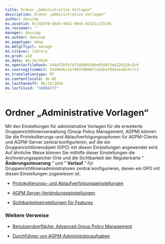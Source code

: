 ```yaml
---
title: Ordner „Administrative Vorlagen“
description: Ordner „Administrative Vorlagen“
author: dansimp
ms.assetid: 0cc5b570-b6d3-4841-9646-02521c13519c
ms.reviewer: ''
manager: dansimp
ms.author: dansimp
ms.pagetype: mdop
ms.mktglfcycl: manage
ms.sitesec: library
ms.prod: w10
ms.date: 06/16/2016
ms.openlocfilehash: 546df2bfb76f1d68052bbe9168f2e812d528c5c6
ms.sourcegitcommit: 354664bc527d93f80687cd2eba70d1eea024c7c3
ms.translationtype: MT
ms.contentlocale: de-DE
ms.lasthandoff: 06/26/2020
ms.locfileid: "10804277"
---
```

# Ordner „Administrative Vorlagen“


Mit den Einstellungen für administrative Vorlagen für die erweiterte Gruppenrichtlinienverwaltung (Group Policy Management, AGPM) können Sie die Protokollierungs-und Ablaufverfolgungsoptionen für AGPM-Clients und AGPM-Server zentral konfigurieren, auf die ein Gruppenrichtlinienobjekt (GPO) mit diesen Einstellungen angewendet wird. Auf ähnliche Weise können Sie mithilfe dieser Einstellungen die Archivierungsspeicher Orte und die Sichtbarkeit der Registerkarte " **Änderungssteuerung** " und " **Verlauf** " für Gruppenrichtlinienadministratoren zentral konfigurieren, denen ein GPO mit diesen Einstellungen zugewiesen ist.

-   [Protokollierungs- und Ablaufverfolgungseinstellungen](logging-and-tracing-settings-agpm30ops.md)

-   [AGPM Server-Verbindungseinstellungen](agpm-server-connection-settings-agpm30ops.md)

-   [Sichtbarkeitseinstellungen für Features](feature-visibility-settings-agpm30ops.md)

### Weitere Verweise

-   [Benutzeroberfläche: Advanced Group Policy Management](user-interface-advanced-group-policy-management-agpm30ops.md)

-   [Durchführen von AGPM-Administratoraufgaben](performing-agpm-administrator-tasks-agpm30ops.md)

 

 





